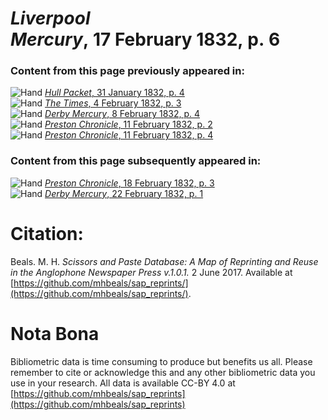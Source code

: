 # *Liverpool Mercury*, 17 February 1832, p. 6  
  
### Content from this page previously appeared in:  
![Hand](http://scissorsandpaste.net/wp-content/uploads/2017/06/smallhandpointer.png) [*Hull Packet*, 31 January 1832, p. 4](https://mhbeals.github.io/sap_html/Hull-Packet/Hull-Packet-31-January-1832-p-4)  
![Hand](http://scissorsandpaste.net/wp-content/uploads/2017/06/smallhandpointer.png) [*The Times*, 4 February 1832, p. 3](https://mhbeals.github.io/sap_html/The-Times/The-Times-4-February-1832-p-3)  
![Hand](http://scissorsandpaste.net/wp-content/uploads/2017/06/smallhandpointer.png) [*Derby Mercury*, 8 February 1832, p. 4](https://mhbeals.github.io/sap_html/Derby-Mercury/Derby-Mercury-8-February-1832-p-4)  
![Hand](http://scissorsandpaste.net/wp-content/uploads/2017/06/smallhandpointer.png) [*Preston Chronicle*, 11 February 1832, p. 2](https://mhbeals.github.io/sap_html/Preston-Chronicle/Preston-Chronicle-11-February-1832-p-2)  
![Hand](http://scissorsandpaste.net/wp-content/uploads/2017/06/smallhandpointer.png) [*Preston Chronicle*, 11 February 1832, p. 4](https://mhbeals.github.io/sap_html/Preston-Chronicle/Preston-Chronicle-11-February-1832-p-4)  
  
### Content from this page subsequently appeared in:  
![Hand](http://scissorsandpaste.net/wp-content/uploads/2017/06/smallhandpointer.png) [*Preston Chronicle*, 18 February 1832, p. 3](https://mhbeals.github.io/sap_html/Preston-Chronicle/Preston-Chronicle-18-February-1832-p-3)  
![Hand](http://scissorsandpaste.net/wp-content/uploads/2017/06/smallhandpointer.png) [*Derby Mercury*, 22 February 1832, p. 1](https://mhbeals.github.io/sap_html/Derby-Mercury/Derby-Mercury-22-February-1832-p-1)  


# Citation: 

Beals. M. H. *Scissors and Paste Database: A Map of Reprinting and Reuse in the Anglophone Newspaper Press v.1.0.1.* 2 June 2017. Available at [https://github.com/mhbeals/sap_reprints/](https://github.com/mhbeals/sap_reprints/). 

# Nota Bona

Bibliometric data is time consuming to produce but benefits us all. Please remember to cite or acknowledge this and any other bibliometric data you use in your research. All data is available CC-BY 4.0 at [https://github.com/mhbeals/sap_reprints](https://github.com/mhbeals/sap_reprints)